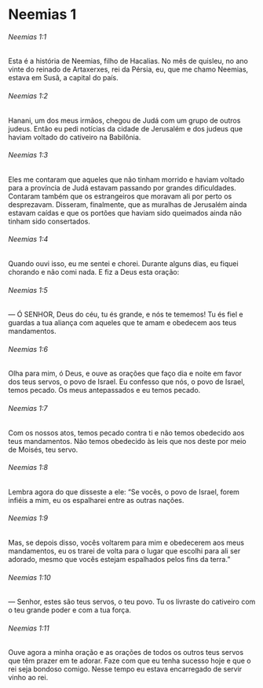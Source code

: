 # Neemias 1

###### Neemias 1:1

Esta é a história de Neemias, filho de Hacalias. No mês de quisleu, no ano vinte do reinado de Artaxerxes, rei da Pérsia, eu, que me chamo Neemias, estava em Susã, a capital do país.

###### Neemias 1:2

Hanani, um dos meus irmãos, chegou de Judá com um grupo de outros judeus. Então eu pedi notícias da cidade de Jerusalém e dos judeus que haviam voltado do cativeiro na Babilônia.

###### Neemias 1:3

Eles me contaram que aqueles que não tinham morrido e haviam voltado para a província de Judá estavam passando por grandes dificuldades. Contaram também que os estrangeiros que moravam ali por perto os desprezavam. Disseram, finalmente, que as muralhas de Jerusalém ainda estavam caídas e que os portões que haviam sido queimados ainda não tinham sido consertados.

###### Neemias 1:4

Quando ouvi isso, eu me sentei e chorei. Durante alguns dias, eu fiquei chorando e não comi nada. E fiz a Deus esta oração:

###### Neemias 1:5

— Ó SENHOR, Deus do céu, tu és grande, e nós te tememos! Tu és fiel e guardas a tua aliança com aqueles que te amam e obedecem aos teus mandamentos.

###### Neemias 1:6

Olha para mim, ó Deus, e ouve as orações que faço dia e noite em favor dos teus servos, o povo de Israel. Eu confesso que nós, o povo de Israel, temos pecado. Os meus antepassados e eu temos pecado.

###### Neemias 1:7

Com os nossos atos, temos pecado contra ti e não temos obedecido aos teus mandamentos. Não temos obedecido às leis que nos deste por meio de Moisés, teu servo.

###### Neemias 1:8

Lembra agora do que disseste a ele: “Se vocês, o povo de Israel, forem infiéis a mim, eu os espalharei entre as outras nações.

###### Neemias 1:9

Mas, se depois disso, vocês voltarem para mim e obedecerem aos meus mandamentos, eu os trarei de volta para o lugar que escolhi para ali ser adorado, mesmo que vocês estejam espalhados pelos fins da terra.”

###### Neemias 1:10

— Senhor, estes são teus servos, o teu povo. Tu os livraste do cativeiro com o teu grande poder e com a tua força.

###### Neemias 1:11

Ouve agora a minha oração e as orações de todos os outros teus servos que têm prazer em te adorar. Faze com que eu tenha sucesso hoje e que o rei seja bondoso comigo. Nesse tempo eu estava encarregado de servir vinho ao rei.

